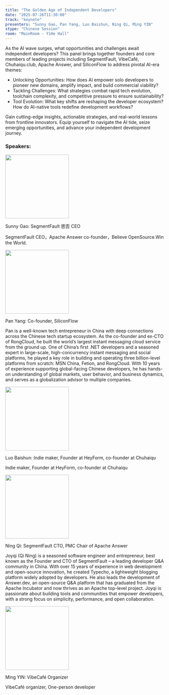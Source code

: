 ```yaml
---
title: "The Golden Age of Independent Developers"
date: "2025-07-26T11:30:00"
track: "keynote"
presenters: "Sunny Gao, Pan Yang, Luo Baishun, Ning Qi, Ming YIN"
stype: "Chinese Session"
room: "MainRoom - YiHe Hall"
---
```


As the AI wave surges, what opportunities and challenges await independent developers? This panel brings together founders and core members of leading projects including SegmentFault, VibeCafé, Chuhaiqu.club, Apache Answer, and SiliconFlow to address pivotal AI-era themes:

- Unlocking Opportunities: How does AI empower solo developers to pioneer new domains, amplify impact, and build commercial viability?
- Tackling Challenges: What strategies combat rapid tech evolution, toolchain complexity, and competitive pressure to ensure sustainability?
- Tool Evolution: What key shifts are reshaping the developer ecosystem? How do AI-native tools redefine development workflows?

Gain cutting-edge insights, actionable strategies, and real-world lessons from frontline innovators. Equip yourself to navigate the AI tide, seize emerging opportunities, and advance your independent development journey.

### Speakers:


<img src="https://sessionize.com/image/d56d-400o400o1-N2hasf71rtrW7zcbvx1JeJ.jpg" width="200" /><br/>

Sunny Gao: SegmentFault 思否 CEO

SegmentFault CEO，Apache Answer co-founder，Believe OpenSource.Win the World.


<img src="https://sessionize.com/image/6ff3-400o400o1-XGxtrdY6S65QrCgZ7yiS45.jpg" width="200" /><br/>

Pan Yang: Co-founder, SiliconFlow

Pan is a well-known tech entrepreneur in China with deep connections across the Chinese tech startup ecosystem.
As the co-founder and ex-CTO of RongCloud, he built the world’s largest instant messaging cloud service from the ground up.
One of China’s first .NET developers and a seasoned expert in large-scale, high-concurrency instant messaging and social platforms, he played a key role in building and operating three billion-level platforms from scratch: MSN China, Fetion, and RongCloud.
With 10 years of experience supporting global-facing Chinese developers, he has hands-on understanding of global markets, user behavior, and business dynamics, and serves as a globalization advisor to multiple companies.


<img src="https://sessionize.com/image/f6fe-400o400o1-PnWWDP9CxJ5SGq9zjY3XKP.jpg" width="200" /><br/>

Luo Baishun: Indie maker, Founder at HeyForm, co-founder at Chuhaiqu

Indie maker, Founder at HeyForm, co-founder at Chuhaiqu


<img src="https://sessionize.com/image/32d2-400o400o1-PPktmtfpFjoUeM4CaPMagm.jpg" width="200" /><br/>

Ning Qi: SegmentFault CTO, PMC Chair of Apache Answer

Joyqi (Qi Ning) is a seasoned software engineer and entrepreneur, best known as the Founder and CTO of SegmentFault – a leading developer Q&A community in China. With over 15 years of experience in web development and open-source innovation, he created Typecho, a lightweight blogging platform widely adopted by developers. He also leads the development of Answer.dev, an open-source Q&A platform that has graduated from the Apache Incubator and now thrives as an Apache top-level project. Joyqi is passionate about building tools and communities that empower developers, with a strong focus on simplicity, performance, and open collaboration.


<img src="https://sessionize.com/image/89e2-400o400o1-HNvmsH3nHE8CdVtbeN5Gj6.jpg" width="200" /><br/>

Ming YIN: VibeCafé Organizer

VibeCafé organizer, One-person developer